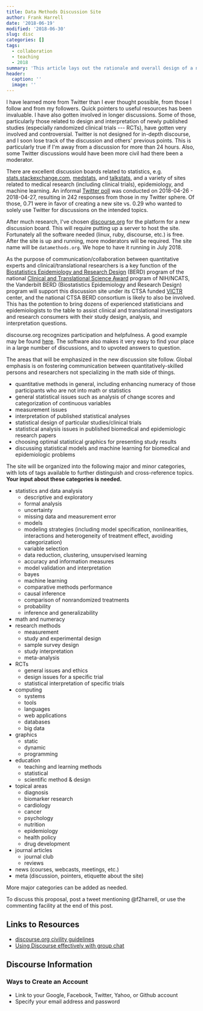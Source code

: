 ```yaml
---
title: Data Methods Discussion Site
author: Frank Harrell
date: '2018-06-19'
modified: '2018-06-30'
slug: disc
categories: []
tags:
  - collaboration
  - teaching
  - 2018
summary: 'This article lays out the rationale and overall design of a new discussion site about quantitative methods.'
header:
  caption: ''
  image: ''
---
```

I have learned more from Twitter than I ever thought possible, from those I follow and from my followers.  Quick pointers to useful resources has been invaluable.  I have also gotten involved in longer discussions.  Some of those, particularly those related to design and interpretation of newly published studies (especially randomized clinical trials --- RCTs), have gotten very involved and controversial.  Twitter is not designed for in-depth discourse, and I soon lose track of the discussion and others' previous points.  This is particularly true if I'm away from a discussion for more than 24 hours.  Also, some Twitter discussions would have been more civil had there been a moderator.

There are excellent discussion boards related to statistics, e.g. [stats.stackexchange.com](http://stats.stackexchange.com), [medstats](https://groups.google.com/forum/#!forum/medstats), and [talkstats](http://talkstats.com), and a variety of sites related to medical research (including clinical trials), epidemiology,  and machine learning.  An informal [Twitter poll](https://twitter.com/f2harrell/status/989486563947098112) was conducted on 2018-04-26 - 2018-04-27, resulting in 242 responses from those in my Twitter sphere.  Of those, 0.71 were in favor of creating a new site vs. 0.29 who wanted to solely use Twitter for discussions on the intended topics.

After much research, I've chosen [discourse.org](http://discourse.org) for the platform for a new discussion board.  This will require putting up a server to host the site.  Fortunately all the software needed (linux, ruby, discourse, etc.) is free.  After the site is up and running, more moderators will be required.  The site name will be `datamethods.org`.  We hope to have it running in July 2018.

As the purpose of communication/collaboration between quantitative experts and clinical/translational researchers is a key function of the [Biostatistics Epidemiology and Research Design](https://www.ncbi.nlm.nih.gov/pmc/articles/PMC5263220) (BERD) program of the national [Clinical and Translational Science Award](https://ncats.nih.gov/ctsa) program of NIH/NCATS, the Vanderbilt BERD (Biostatistics Epidemiology and Research Design) program will support this discussion site under its CTSA funded [VICTR](https://victr.vanderbilt.edu) center, and the national CTSA BERD consortium is likely to also be involved.  This has the potention to bring dozens of experienced statisticians and epidemiologists to the table to assist clinical and translational investigators and research consumers with their study design, analysis, and interpretation questions.

discourse.org recognizes participation and helpfulness.  A good example may be found [here](http://discourse.mc-stan.org).  The software also makes it very easy to find your place in a large number of discussions, and to upvoted answers to question.

The areas that will be emphasized in the new discussion site follow.  Global emphasis is on fostering communication between quantitatively-skilled persons and researchers not specializing in the math side of things.

* quantitative methods in general, including enhancing numeracy of those participants who are not into math or statistics
* general statistical issues such as analysis of change scores and categorization of continuous variables
* measurement issues
* interpretation of published statistical analyses
* statistical design of particular studies/clinical trials
* statistical analysis issues in published biomedical and epidemiologic research papers
* choosing optimal statistical graphics for presenting study results
* discussing statistical models and machine learning for biomedical and epidemiologic problems

The site will be organized into the following major and minor categories, with lots of tags available to further distinguish and cross-reference topics.  <b>Your input about these categories is needed.</b>

* statistics and data analysis
   + descriptive and exploratory
   + formal analysis
   + uncertainty
   + missing data and measurement error
   + models
   + modeling strategies (including model specification, nonlinearities, interactions and heterogeneity of treatment effect, avoiding categorization)
   + variable selection
   + data reduction, clustering, unsupervised learning
   + accuracy and information measures
   + model validation and interpretation
   + bayes
   + machine learning
   + comparative methods performance
   + causal inference
   + comparison of nonrandomized treatments
   + probability
   + inference and generalizability
* math and numeracy
* research methods
   + measurement
   + study and experimental design
   + sample survey design
   + study interpretation
   + meta-analysis
* RCTs
   + general issues and ethics
   + design issues for a specific trial
   + statistical interpretation of specific trials
* computing
   + systems
   + tools
   + languages
   + web applications
   + databases
   + big data
* graphics
   + static
   + dynamic
   + programming
* education
   + teaching and learning methods
   + statistical
   + scientific method & design
* topical areas
   + diagnosis
   + biomarker research
   + cardiology
   + cancer
   + psychology
   + nutrition
   + epidemiology
   + health policy
   + drug development
* journal articles
   + journal club
   + reviews
* news (courses, webcasts, meetings, etc.)
* meta (discussion, pointers, etiquette about the site)

More major categories can be added as needed.

To discuss this proposal, post a tweet mentioning @f2harrell, or use the commenting facility at the end of this post.

## Links to Resources
* [discourse.org civility guidelines](http://discourse.mc-stan.org/faq)
* [Using Discourse effectively with group chat](https://blog.discourse.org/2018/04/effectively-using-discourse-together-with-group-chat)

## Discourse Information
### Ways to Create an Account
* Link to your Google, Facebook, Twitter, Yahoo, or Github account
* Specify your email address and password
